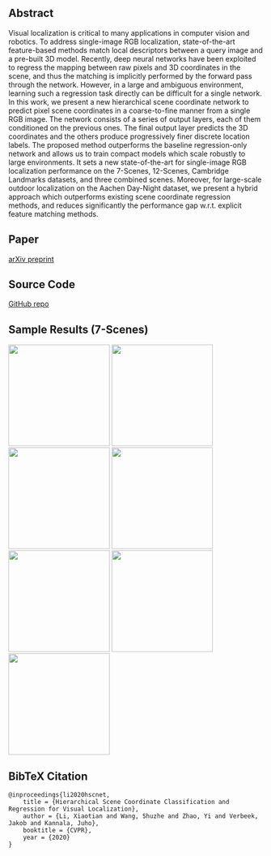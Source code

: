 ## Abstract

Visual localization is critical to many applications in computer vision and robotics. To address single-image RGB localization, state-of-the-art feature-based methods match local descriptors between a query image and a pre-built 3D model. Recently, deep neural networks have been exploited to regress the mapping between raw pixels and 3D coordinates in the scene, and thus the matching is implicitly performed by the forward pass through the network. However, in a large and ambiguous environment, learning such a regression task directly can be difficult for a single network. In this work, we present a new hierarchical scene coordinate network to predict pixel scene coordinates in a coarse-to-fine manner from a single RGB image. The  network consists of  a series of output layers, each of them conditioned on the previous ones. The final output layer predicts the 3D coordinates and the others produce progressively finer discrete location labels. The proposed method outperforms the baseline regression-only network and allows us to train  compact models which scale robustly to large environments. It sets a new state-of-the-art for single-image RGB localization performance on  the 7-Scenes, 12-Scenes, Cambridge Landmarks  datasets, and three combined scenes. 
Moreover, for large-scale outdoor localization on the Aachen Day-Night dataset, we present a hybrid approach which outperforms existing scene coordinate regression methods, and reduces significantly the performance gap w.r.t. explicit feature matching methods.

## Paper

[arXiv preprint](https://arxiv.org/abs/1909.06216)

## Source Code
[GitHub repo](https://github.com/AaltoVision/hscnet)

## Sample Results (7-Scenes)
<p float="left">
  <img src="chess.gif" width="200" />
  <img src="fire.gif" width="200" /> 
  <img src="heads.gif" width="200" />
  <img src="office.gif" width="200" />
  <img src="pumpkin.gif" width="200" />
  <img src="redkitchen.gif" width="200" /> 
  <img src="stairs.gif" width="200" />
</p>

## BibTeX Citation

```
@inproceedings{li2020hscnet,
    title = {Hierarchical Scene Coordinate Classification and Regression for Visual Localization},
    author = {Li, Xiaotian and Wang, Shuzhe and Zhao, Yi and Verbeek, Jakob and Kannala, Juho},
    booktitle = {CVPR},
    year = {2020}
}
```
